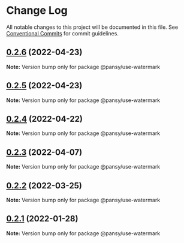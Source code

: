 # Change Log

All notable changes to this project will be documented in this file.
See [Conventional Commits](https://conventionalcommits.org) for commit guidelines.

## [0.2.6](https://github.com/pansyjs/react-hooks/compare/@pansy/use-watermark@0.2.5...@pansy/use-watermark@0.2.6) (2022-04-23)

**Note:** Version bump only for package @pansy/use-watermark





## [0.2.5](https://github.com/pansyjs/react-hooks/compare/@pansy/use-watermark@0.2.4...@pansy/use-watermark@0.2.5) (2022-04-23)

**Note:** Version bump only for package @pansy/use-watermark





## [0.2.4](https://github.com/pansyjs/react-hooks/compare/@pansy/use-watermark@0.2.3...@pansy/use-watermark@0.2.4) (2022-04-22)

**Note:** Version bump only for package @pansy/use-watermark





## [0.2.3](https://github.com/pansyjs/react-hooks/compare/@pansy/use-watermark@0.2.2...@pansy/use-watermark@0.2.3) (2022-04-07)

**Note:** Version bump only for package @pansy/use-watermark





## [0.2.2](https://github.com/pansyjs/react-hooks/compare/@pansy/use-watermark@0.2.1...@pansy/use-watermark@0.2.2) (2022-03-25)

**Note:** Version bump only for package @pansy/use-watermark





## [0.2.1](https://github.com/pansyjs/react-hooks/compare/@pansy/use-watermark@0.2.0...@pansy/use-watermark@0.2.1) (2022-01-28)

**Note:** Version bump only for package @pansy/use-watermark
